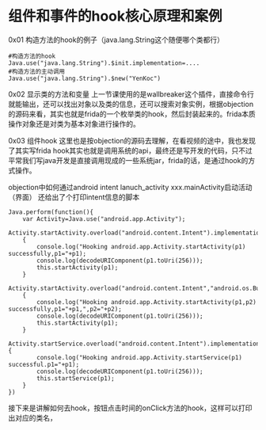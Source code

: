 # 组件和事件的hook核心原理和案例

0x01 构造方法的hook的例子（java.lang.String这个随便哪个类都行）
```
#构造方法的hook
Java.use("java.lang.String").$init.implementation=....
#构造方法的主动调用
Java.use("java.lang.String").$new("YenKoc")
```

0x02 显示类的方法和变量
上一节课使用的是wallbreaker这个插件，直接命令行就能输出，还可以找出对象以及类的信息，还可以搜索对象实例，根据objection的源码来看，其实也就是frida的一个枚举类的hook，然后封装起来的。frida本质操作对象还是对类为基本对象进行操作的。

0x03 组件hook
这里也是按objection的源码去理解，在看视频的途中，我也发现了其实写frida hook其实也就是调用系统的api，最终还是写开发的代码，只不过平常我们写java开发是直接调用现成的一些系统jar，frida的话，是通过hook的方式操作。

objection中如何通过android intent lanuch_activity xxx.mainActivity启动活动（界面）
还给出了个打印intent信息的脚本
```
Java.perform(function(){
    var Activity=Java.use("android.app.Activity");
    Activity.startActivity.overload("android.content.Intent").implementation=function(p)
    {
        console.log("Hooking android.app.Activity.startActivity(p1) successfully,p1="+p1);
        console.log(decodeURIComponent(p1.toUri(256)));
        this.startActivity(p1);
    }
     Activity.startActivity.overload("android.content.Intent","android.os.Bundle").implementation=function(p1,p2)
    {
        console.log("Hooking android.app.Activity.startActivity(p1,p2) successfully,p1="+p1,",p2="+p2);
        console.log(decodeURIComponent(p1.toUri(256)));
        this.startActivity(p1);
    }
    Activity.startService.overload("android.content.Intent").implementation=function(p1){
        console.log("Hooking android.app.Activity.startService(p1) successful.p1="+p1);
        console.log(decodeURIComponent(p1.toUri(256)));
        this.startService(p1);
    }
})
```
接下来是讲解如何去hook，按钮点击时间的onClick方法的hook，这样可以打印出对应的类名，

